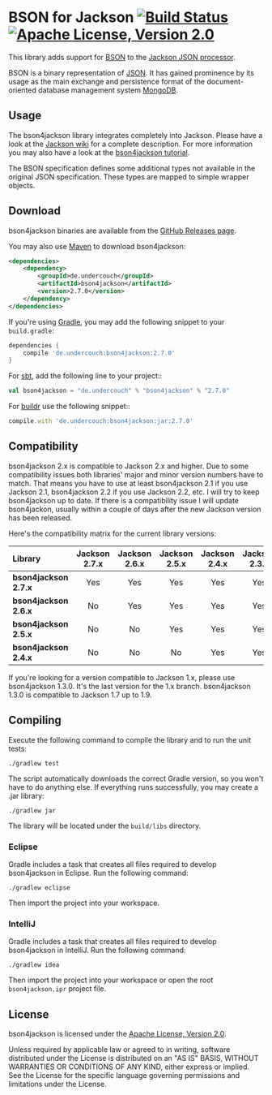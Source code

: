 # BSON for Jackson [![Build Status](https://travis-ci.org/michel-kraemer/bson4jackson.svg?branch=master)](https://travis-ci.org/michel-kraemer/bson4jackson) [![Apache License, Version 2.0](https://img.shields.io/badge/license-Apache--2.0-blue.svg)](http://www.apache.org/licenses/LICENSE-2.0)

This library adds support for [BSON](http://bsonspec.org) to the
[Jackson JSON processor](https://github.com/FasterXML/jackson).

BSON is a binary representation of [JSON](http://json.org/). It has
gained prominence by its usage as the main exchange and persistence
format of the document-oriented database management system
[MongoDB](http://www.mongodb.org).

## Usage

The bson4jackson library integrates completely into Jackson. Please have
a look at the [Jackson wiki](http://wiki.fasterxml.com/JacksonDocumentation)
for a complete description. For more information you may also have a
look at the [bson4jackson tutorial](https://michelkraemer.com/binary-json-with-bson4jackson).

The BSON specification defines some additional types not available in
the original JSON specification. These types are mapped to simple
wrapper objects.

## Download

bson4jackson binaries are available from the
[GitHub Releases page](https://github.com/michel-kraemer/bson4jackson/releases>).

You may also use [Maven](http://maven.apache.org/) to download bson4jackson:

```xml
<dependencies>
    <dependency>
        <groupId>de.undercouch</groupId>
        <artifactId>bson4jackson</artifactId>
        <version>2.7.0</version>
    </dependency>
</dependencies>
```

If you're using [Gradle](http://www.gradle.org/), you may add the
following snippet to your `build.gradle`:

```gradle
dependencies {
    compile 'de.undercouch:bson4jackson:2.7.0'
}
```

For [sbt](http://code.google.com/p/simple-build-tool/),
add the following line to your project::

```sbt
val bson4jackson = "de.undercouch" % "bson4jackson" % "2.7.0"
```

For [buildr](http://buildr.apache.org/) use the following snippet::

```ruby
compile.with 'de.undercouch:bson4jackson:jar:2.7.0'
```

## Compatibility

bson4jackson 2.x is compatible to Jackson 2.x and higher. Due to some
compatibility issues both libraries' major and minor version numbers
have to match. That means you have to use at least bson4jackson 2.1
if you use Jackson 2.1, bson4jackson 2.2 if you use Jackson 2.2, etc.
I will try to keep bson4jackson up to date. If there is a compatibility
issue I will update bson4jackon, usually within a couple of days after
the new Jackson version has been released.

Here's the compatibility matrix for the current library versions:

Library                | Jackson 2.7.x | Jackson 2.6.x | Jackson 2.5.x | Jackson 2.4.x | Jackson 2.3.x
:----------------------|:-------------:|:-------------:|:-------------:|:-------------:|:-------------:
**bson4jackson 2.7.x** |      Yes      |      Yes      |      Yes      |      Yes      |      Yes
**bson4jackson 2.6.x** |      No       |      Yes      |      Yes      |      Yes      |      Yes
**bson4jackson 2.5.x** |      No       |      No       |      Yes      |      Yes      |      Yes
**bson4jackson 2.4.x** |      No       |      No       |      No       |      Yes      |      Yes

If you're looking for a version compatible to Jackson 1.x, please use
bson4jackson 1.3.0. It's the last version for the 1.x branch.
bson4jackson 1.3.0 is compatible to Jackson 1.7 up to 1.9.

## Compiling

Execute the following command to compile the library and to run the
unit tests:

    ./gradlew test

The script automatically downloads the correct Gradle version, so you
won't have to do anything else. If everything runs successfully, you
may create a .jar library:

    ./gradlew jar

The library will be located under the `build/libs` directory.

### Eclipse

Gradle includes a task that creates all files required to develop
bson4jackson in Eclipse. Run the following command:

    ./gradlew eclipse

Then import the project into your workspace.

### IntelliJ

Gradle includes a task that creates all files required to develop
bson4jackson in IntelliJ. Run the following command:

    ./gradlew idea

Then import the project into your workspace or open the root `bson4jackson.ipr`
project file.

## License

bson4jackson is licensed under the
[Apache License, Version 2.0](http://www.apache.org/licenses/LICENSE-2.0).

Unless required by applicable law or agreed to in writing, software
distributed under the License is distributed on an "AS IS" BASIS,
WITHOUT WARRANTIES OR CONDITIONS OF ANY KIND, either express or implied.
See the License for the specific language governing permissions and
limitations under the License.
